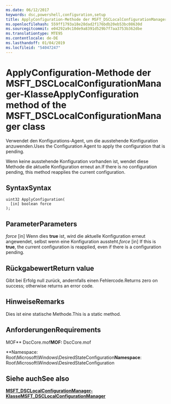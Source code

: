 ```yaml
---
ms.date: 06/12/2017
keywords: dsc,powershell,configuration,setup
title: ApplyConfiguration-Methode der MSFT_DSCLocalConfigurationManager-Klasse
ms.openlocfilehash: 559ff1793a18e28dad2f176bdb20eb53bc08630d
ms.sourcegitcommit: e04292a9c10de9a8391d529b7f7aa3753b362dbe
ms.translationtype: MTE95
ms.contentlocale: de-DE
ms.lasthandoff: 01/04/2019
ms.locfileid: "54047247"
---
```

# <a name="applyconfiguration-method-of-the-msftdsclocalconfigurationmanager-class"></a><span data-ttu-id="207b9-103">ApplyConfiguration-Methode der MSFT_DSCLocalConfigurationManager-Klasse</span><span class="sxs-lookup"><span data-stu-id="207b9-103">ApplyConfiguration method of the MSFT_DSCLocalConfigurationManager class</span></span>

<span data-ttu-id="207b9-104">Verwendet den Konfigurations-Agent, um die ausstehende Konfiguration anzuwenden.</span><span class="sxs-lookup"><span data-stu-id="207b9-104">Uses the Configuration Agent to apply the configuration that is pending.</span></span>

<span data-ttu-id="207b9-105">Wenn keine ausstehende Konfiguration vorhanden ist, wendet diese Methode die aktuelle Konfiguration erneut an.</span><span class="sxs-lookup"><span data-stu-id="207b9-105">If there is no configuration pending, this method reapplies the current configuration.</span></span>

## <a name="syntax"></a><span data-ttu-id="207b9-106">Syntax</span><span class="sxs-lookup"><span data-stu-id="207b9-106">Syntax</span></span>

```mof
uint32 ApplyConfiguration(
  [in] boolean force
);
```

## <a name="parameters"></a><span data-ttu-id="207b9-107">Parameter</span><span class="sxs-lookup"><span data-stu-id="207b9-107">Parameters</span></span>

<span data-ttu-id="207b9-108">*force* \[in\] Wenn dies **true** ist, wird die aktuelle Konfiguration erneut angewendet, selbst wenn eine Konfiguration aussteht.</span><span class="sxs-lookup"><span data-stu-id="207b9-108">*force* \[in\] If this is **true**, the current configuration is reapplied, even if there is a configuration pending.</span></span>

## <a name="return-value"></a><span data-ttu-id="207b9-109">Rückgabewert</span><span class="sxs-lookup"><span data-stu-id="207b9-109">Return value</span></span>

<span data-ttu-id="207b9-110">Gibt bei Erfolg null zurück, andernfalls einen Fehlercode.</span><span class="sxs-lookup"><span data-stu-id="207b9-110">Returns zero on success; otherwise returns an error code.</span></span>

## <a name="remarks"></a><span data-ttu-id="207b9-111">Hinweise</span><span class="sxs-lookup"><span data-stu-id="207b9-111">Remarks</span></span>

<span data-ttu-id="207b9-112">Dies ist eine statische Methode.</span><span class="sxs-lookup"><span data-stu-id="207b9-112">This is a static method.</span></span>

## <a name="requirements"></a><span data-ttu-id="207b9-113">Anforderungen</span><span class="sxs-lookup"><span data-stu-id="207b9-113">Requirements</span></span>

<span data-ttu-id="207b9-114">MOF\*\* DscCore.mof</span><span class="sxs-lookup"><span data-stu-id="207b9-114">**MOF:** DscCore.mof</span></span>

<span data-ttu-id="207b9-115">\*\*Namespace: Root\Microsoft\Windows\DesiredStateConfiguration</span><span class="sxs-lookup"><span data-stu-id="207b9-115">**Namespace**: Root\Microsoft\Windows\DesiredStateConfiguration</span></span>

## <a name="see-also"></a><span data-ttu-id="207b9-116">Siehe auch</span><span class="sxs-lookup"><span data-stu-id="207b9-116">See also</span></span>

[<span data-ttu-id="207b9-117">**MSFT_DSCLocalConfigurationManager-Klasse**</span><span class="sxs-lookup"><span data-stu-id="207b9-117">**MSFT_DSCLocalConfigurationManager**</span></span>](msft-dsclocalconfigurationmanager.md)